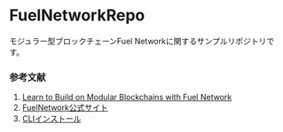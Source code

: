 # FuelNetworkRepo
モジュラー型ブロックチェーンFuel Networkに関するサンプルリポジトリです。

### 参考文献
1. [Learn to Build on Modular Blockchains with Fuel Network](https://metaschool.so/fuel)
2. [FuelNetwork公式サイト](https://www.fuel.network/)
3. [CLIインストール](https://docs.fuel.network/docs/fuelup/installation/)
